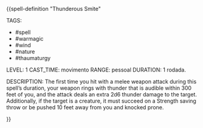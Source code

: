 {{spell-definition "Thunderous Smite"

TAGS:
- #spell
- #warmagic
- #wind
- #nature
- #thaumaturgy

LEVEL: 1
CAST_TIME: movimento
RANGE: pessoal
DURATION: 1 rodada.

DESCRIPTION:
The first time you hit with a melee weapon attack during this spell’s duration, your weapon rings with thunder that is audible within 300 feet of you, and the attack deals an extra 2d6 thunder damage to the target. Additionally, if the target is a creature, it must succeed on a Strength saving throw or be pushed 10 feet away from you and knocked prone.

}}
